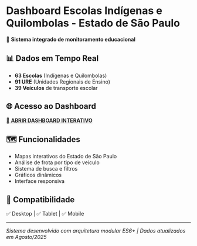 # Dashboard Escolas Indígenas e Quilombolas - Estado de São Paulo

🏫 **Sistema integrado de monitoramento educacional**

## 📊 Dados em Tempo Real
- **63 Escolas** (Indígenas e Quilombolas)
- **91 URE** (Unidades Regionais de Ensino)
- **39 Veículos** de transporte escolar

## 🌐 Acesso ao Dashboard
[🎯 **ABRIR DASHBOARD INTERATIVO**](./dashboard_integrado.html)

## 🗺️ Funcionalidades
- Mapas interativos do Estado de São Paulo
- Análise de frota por tipo de veículo
- Sistema de busca e filtros
- Gráficos dinâmicos
- Interface responsiva

## 📱 Compatibilidade
✅ Desktop | ✅ Tablet | ✅ Mobile

---
*Sistema desenvolvido com arquitetura modular ES6+ | Dados atualizados em Agosto/2025*
